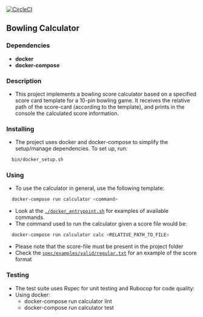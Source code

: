 [![CircleCI](https://circleci.com/gh/Mancini-Rafael/bowling_calculator.svg?style=shield)](https://circleci.com/gh/Mancini-Rafael/bowling_calculator)
## Bowling Calculator

### Dependencies
- **docker** 
- **docker-compose** 

### Description
- This project implements a bowling score calculator based on a specified score card template for a 10-pin
bowling game. It receives the relative path of the score-card (according to the template),
and prints in the console the calculated score information.

### Installing
- The project uses docker and docker-compose to simplify the setup/manage dependencies. To set up, run:
``` bash
  bin/docker_setup.sh
```

### Using
- To use the calculator in general, use the following template:
``` bash
  docker-compose run calculator <command>
```
- Look at the [```./docker_entrypoint.sh```](docker_entrypoint.sh) for examples of available commands.
- The command used to run the calculator given a score file would be:
``` bash
  docker-compose run calculator calc <RELATIVE_PATH_TO_FILE>
```
- Please note that the score-file must be present in the project folder
- Check the [```spec/examples/valid/regular.txt```](regular.txt) for an example of the score format

### Testing
- The test suite uses Rspec for unit testing and Rubocop for code quality:
- Using docker:
  - docker-compose run calculator lint
  - docker-compose run calculator test